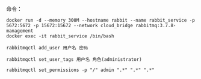 命令：  

`docker run -d --memory 300M --hostname rabbit --name rabbit_service -p 5672:5672 -p 15672:15672 --network cloud_bridge rabbitmq:3.7.8-management
`  
`docker exec -it rabbit_service /bin/bash`  

`rabbitmqctl add_user 用户名 密码`  

`rabbitmqctl set_user_tags 用户名 角色(administrator)`  

`rabbitmqctl set_permissions -p "/" admin ".*" ".*" ".*"`  
